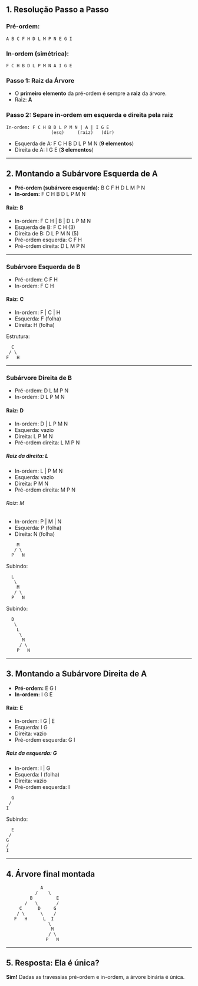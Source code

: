 ## 1. Resolução Passo a Passo

### **Pré-ordem:**

```
A B C F H D L M P N E G I
```

### **In-ordem (simétrica):**

```
F C H B D L P M N A I G E
```

### **Passo 1: Raiz da Árvore**

- O **primeiro elemento** da pré-ordem é sempre a **raiz** da árvore.
- Raiz: **A**

### **Passo 2: Separe in-ordem em esquerda e direita pela raiz**

```
In-ordem: F C H B D L P M N | A | I G E
                 (esq)     (raiz)   (dir)
```

- Esquerda de A: F C H B D L P M N (**9 elementos**)
- Direita de A: I G E (**3 elementos**)

---

## 2. Montando a Subárvore Esquerda de A

- **Pré-ordem (subárvore esquerda):** B C F H D L M P N
- **In-ordem:** F C H B D L P M N

#### Raiz: B

- In-ordem: F C H | B | D L P M N
- Esquerda de B: F C H (3)
- Direita de B: D L P M N (5)
- Pré-ordem esquerda: C F H
- Pré-ordem direita: D L M P N

---

### Subárvore Esquerda de B

- Pré-ordem: C F H
- In-ordem: F C H

#### Raiz: C

- In-ordem: F | C | H
- Esquerda: F (folha)
- Direita: H (folha)

Estrutura:

```
  C
 / \
F   H
```

---

### Subárvore Direita de B

- Pré-ordem: D L M P N
- In-ordem: D L P M N

#### Raiz: D

- In-ordem: D | L P M N
- Esquerda: vazio
- Direita: L P M N
- Pré-ordem direita: L M P N

##### Raiz da direita: L

- In-ordem: L | P M N
- Esquerda: vazio
- Direita: P M N
- Pré-ordem direita: M P N

###### Raiz: M

- In-ordem: P | M | N
- Esquerda: P (folha)
- Direita: N (folha)

```
    M
   / \
  P   N
```

Subindo:

```
  L
   \
    M
   / \
  P   N
```

Subindo:

```
  D
   \
    L
     \
      M
     / \
    P   N
```

---

## 3. Montando a Subárvore Direita de A

- **Pré-ordem:** E G I
- **In-ordem:** I G E

#### Raiz: E

- In-ordem: I G | E
- Esquerda: I G
- Direita: vazio
- Pré-ordem esquerda: G I

##### Raiz da esquerda: G

- In-ordem: I | G
- Esquerda: I (folha)
- Direita: vazio
- Pré-ordem esquerda: I

```
  G
 /
I
```

Subindo:

```
  E
 /
G
/
I
```

---

## 4. Árvore final montada

```
             A
           /    \
         B         E
       /   \       /
     C      D     G
    / \      \    /
   F   H      L  I
                \
                 M
                / \
               P   N
```

---

## 5. Resposta: Ela é única?

**Sim!** Dadas as travessias pré-ordem e in-ordem, a árvore binária é única.

